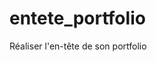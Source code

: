 # entete_portfolio
Réaliser l'en-tête de son portfolio

<a href="https://zupimages.net/viewer.php?id=20/33/lveq.png"><img src="https://zupimages.net/up/20/33/lveq.png" alt="" /></a>
